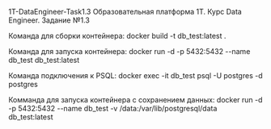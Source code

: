 1T-DataEngineer-Task1.3
Образовательная платформа 1T. Курс Data Engineer. Задание №1.3

Команда для сборки контейнера:
docker build -t db_test:latest .

Команда для запуска контейнера:
docker run -d -p 5432:5432 --name db_test db_test:latest

Команда подключения к PSQL:
docker exec -it db_test psql -U postgres -d postgres

Комманда для запуска контейнера с сохранением данных:
docker run -d -p 5432:5432 --name db_test -v /data:/var/lib/postgresql/data db_test:latest
